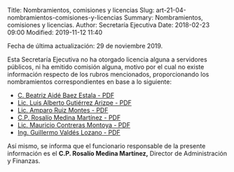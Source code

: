 Title: Nombramientos, comisiones y licencias
Slug: art-21-04-nombramientos-comisiones-y-licencias
Summary: Nombramientos, comisiones y licencias.
Author: Secretaría Ejecutiva
Date: 2018-02-23 09:00
Modified: 2019-11-12 11:40


Fecha de última actualización: 29 de noviembre 2019.

Esta Secretaría Ejecutiva no ha otorgado licencia alguna a servidores públicos, ni ha emitido comisión alguna, motivo por el cual no existe información respecto de los rubros mencionados, proporcionando los nombramientos correspondientes en base a lo siguiente:

* [C. Beatriz Aidé Baez Estala - PDF](nombramiento-organo-control-interno.pdf)
* [Lic. Luis Alberto Gutiérrez Arizpe - PDF](nombramiento-diagnostico-y-politicas-publicas.pdf)
* [Lic. Amparo Ruiz Montes - PDF](nombramiento-vinculacion-interinstitucional.pdf)
* [C.P. Rosalío Medina Martínez - PDF](nombramiento-servicios-generales.pdf)
* [Lic. Mauricio Contreras Montoya - PDF](nombramiento-asuntos-juridicos.pdf)
* [Ing. Guillermo Valdés Lozano - PDF](nombramiento-sistemas-de-informacion.pdf)

Así mismo, se informa que el funcionario responsable de la presente información es el **C.P. Rosalío Medina Martínez,** Director de Administración y Finanzas.
